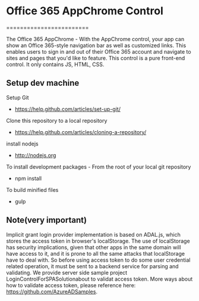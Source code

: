 # Office 365 AppChrome Control

========================

The Office 365 AppChrome - With the AppChrome control, your app can show an Office 365-style navigation bar as well as customized links. This enables users to sign in and out of their Office 365 account and navigate to sites and pages that you'd like to feature.
This control is a pure front-end control. It only contains JS, HTML, CSS. 

## Setup dev machine
Setup Git
* https://help.github.com/articles/set-up-git/

Clone this repository to a local repository
* https://help.github.com/articles/cloning-a-repository/

install nodejs
* http://nodejs.org

To install development packages - From the root of your local git repository
* npm install

To build minified files
* gulp

## Note(very important)
Implicit grant login provider implementation is based on ADAL.js, which stores the access token in browser's localStorage. The use of localStorage has security implications, given that other apps in the same domain will have access to it, and it is prone to all the same attacks that localStorage have to deal with. So before using access token to do some user credential related operation, it must be sent to a backend service for parsing and validating. We provide server side sample project LoginControlForSPASolutionabout to validat access token. More ways about how to validate access token, please reference here: https://github.com/AzureADSamples.



